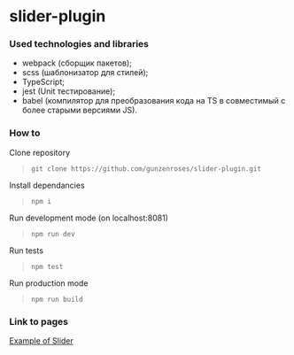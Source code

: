 # slider-plugin

### Used technologies and libraries
- webpack (сборщик пакетов);
- scss (шаблонизатор для стилей);
- TypeScript;
- jest (Unit тестирование);
- babel (компилятор для преобразования кода на TS в совместимый с более старыми версиями JS).

### How to
Clone repository
>```git clone https://github.com/gunzenroses/slider-plugin.git```

Install dependancies
>```npm i```

Run development mode (on localhost:8081)
>```npm run dev```

Run tests
>```npm test```

Run production mode
>```npm run build```

### Link to pages
[Example of Slider](https://gunzenroses.github.io/slider-plugin/)
